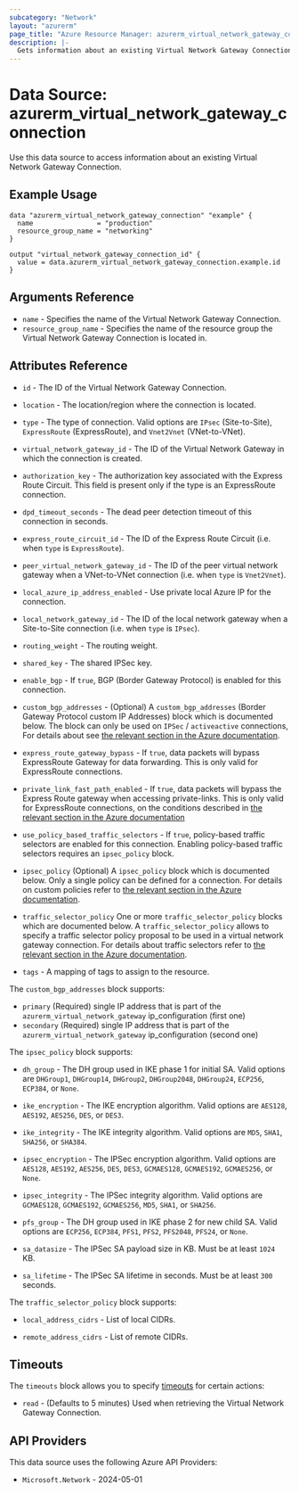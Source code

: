 ```yaml
---
subcategory: "Network"
layout: "azurerm"
page_title: "Azure Resource Manager: azurerm_virtual_network_gateway_connection"
description: |-
  Gets information about an existing Virtual Network Gateway Connection.
---
```


# Data Source: azurerm_virtual_network_gateway_connection

Use this data source to access information about an existing Virtual Network Gateway Connection.

## Example Usage

```hcl
data "azurerm_virtual_network_gateway_connection" "example" {
  name                = "production"
  resource_group_name = "networking"
}

output "virtual_network_gateway_connection_id" {
  value = data.azurerm_virtual_network_gateway_connection.example.id
}
```

## Arguments Reference

* `name` - Specifies the name of the Virtual Network Gateway Connection.
* `resource_group_name` - Specifies the name of the resource group the Virtual Network Gateway Connection is located in.

## Attributes Reference

* `id` - The ID of the Virtual Network Gateway Connection.

* `location` - The location/region where the connection is
    located.

* `type` - The type of connection. Valid options are `IPsec`
    (Site-to-Site), `ExpressRoute` (ExpressRoute), and `Vnet2Vnet` (VNet-to-VNet).

* `virtual_network_gateway_id` - The ID of the Virtual Network Gateway
    in which the connection is created.

* `authorization_key` - The authorization key associated with the
    Express Route Circuit. This field is present only if the type is an
    ExpressRoute connection.

* `dpd_timeout_seconds` - The dead peer detection timeout of this connection in seconds.

* `express_route_circuit_id` - The ID of the Express Route Circuit
    (i.e. when `type` is `ExpressRoute`).

* `peer_virtual_network_gateway_id` - The ID of the peer virtual
    network gateway when a VNet-to-VNet connection (i.e. when `type`
    is `Vnet2Vnet`).

* `local_azure_ip_address_enabled` - Use private local Azure IP for the connection.

* `local_network_gateway_id` - The ID of the local network gateway
    when a Site-to-Site connection (i.e. when `type` is `IPsec`).

* `routing_weight` - The routing weight.

* `shared_key` - The shared IPSec key.

* `enable_bgp` - If `true`, BGP (Border Gateway Protocol) is enabled
    for this connection.

* `custom_bgp_addresses` - (Optional) A `custom_bgp_addresses` (Border Gateway Protocol custom IP Addresses) block which is documented below.
    The block can only be used on `IPSec` / `activeactive` connections,
    For details about see [the relevant section in the Azure documentation](https://docs.microsoft.com/en-us/azure/vpn-gateway/vpn-gateway-howto-aws-bgp).

* `express_route_gateway_bypass` - If `true`, data packets will bypass ExpressRoute Gateway for data forwarding. This is only valid for ExpressRoute connections.

* `private_link_fast_path_enabled` - If `true`, data packets will bypass the Express Route gateway when accessing private-links.
   This is only valid for ExpressRoute connections, on the conditions described in [the relevant section in the Azure documentation](https://learn.microsoft.com/en-us/azure/expressroute/expressroute-howto-linkvnet-arm#fastpath-virtual-network-peering-user-defined-routes-udrs-and-private-link-support-for-expressroute-direct-connections)

* `use_policy_based_traffic_selectors` - If `true`, policy-based traffic
    selectors are enabled for this connection. Enabling policy-based traffic
    selectors requires an `ipsec_policy` block.

* `ipsec_policy` (Optional) A `ipsec_policy` block which is documented below.
    Only a single policy can be defined for a connection. For details on
    custom policies refer to [the relevant section in the Azure documentation](https://docs.microsoft.com/azure/vpn-gateway/vpn-gateway-ipsecikepolicy-rm-powershell).

* `traffic_selector_policy` One or more `traffic_selector_policy` blocks which are documented below.
  A `traffic_selector_policy` allows to specify a traffic selector policy proposal to be used in a virtual network gateway connection.
  For details about traffic selectors refer to [the relevant section in the Azure documentation](https://docs.microsoft.com/azure/vpn-gateway/vpn-gateway-connect-multiple-policybased-rm-ps).

* `tags` - A mapping of tags to assign to the resource.

The `custom_bgp_addresses` block supports:

* `primary` (Required) single IP address that is part of the `azurerm_virtual_network_gateway` ip_configuration (first one)
* `secondary` (Required) single IP address that is part of the `azurerm_virtual_network_gateway` ip_configuration (second one)

The `ipsec_policy` block supports:

* `dh_group` - The DH group used in IKE phase 1 for initial SA. Valid
    options are `DHGroup1`, `DHGroup14`, `DHGroup2`, `DHGroup2048`, `DHGroup24`,
    `ECP256`, `ECP384`, or `None`.

* `ike_encryption` - The IKE encryption algorithm. Valid
    options are `AES128`, `AES192`, `AES256`, `DES`, or `DES3`.

* `ike_integrity` - The IKE integrity algorithm. Valid
    options are `MD5`, `SHA1`, `SHA256`, or `SHA384`.

* `ipsec_encryption` - The IPSec encryption algorithm. Valid
    options are `AES128`, `AES192`, `AES256`, `DES`, `DES3`, `GCMAES128`, `GCMAES192`, `GCMAES256`, or `None`.

* `ipsec_integrity` - The IPSec integrity algorithm. Valid
    options are `GCMAES128`, `GCMAES192`, `GCMAES256`, `MD5`, `SHA1`, or `SHA256`.

* `pfs_group` - The DH group used in IKE phase 2 for new child SA.
    Valid options are `ECP256`, `ECP384`, `PFS1`, `PFS2`, `PFS2048`, `PFS24`,
    or `None`.

* `sa_datasize` - The IPSec SA payload size in KB. Must be at least
    `1024` KB.

* `sa_lifetime` - The IPSec SA lifetime in seconds. Must be at least
    `300` seconds.

The `traffic_selector_policy` block supports:

* `local_address_cidrs` - List of local CIDRs.

* `remote_address_cidrs` - List of remote CIDRs.

## Timeouts

The `timeouts` block allows you to specify [timeouts](https://developer.hashicorp.com/terraform/language/resources/configure#define-operation-timeouts) for certain actions:

* `read` - (Defaults to 5 minutes) Used when retrieving the Virtual Network Gateway Connection.

## API Providers
<!-- This section is generated, changes will be overwritten -->
This data source uses the following Azure API Providers:

* `Microsoft.Network` - 2024-05-01
